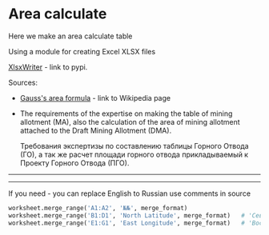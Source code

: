 # Area calculate

Here we make an area calculate table 

Using a module for creating Excel XLSX files

[XlsxWriter](https://pypi.org/project/XlsxWriter/) - link to pypi.

Sources:

* [Gauss's area formula](https://en.wikipedia.org/wiki/Shoelace_formula) - link to Wikipedia page

* The requirements of the expertise on making the table of mining allotment (MA), also the calculation of the area of mining allotment attached to the Draft Mining Allotment (DMA).

  Требования экспертизы по составлению таблицы Горного Отвода (ГО), а так же расчет площади горного отвода прикладываемый к Проекту Горного Отвода (ПГО).

---





------

If you need - you can replace English to Russian use comments in source

```python
worksheet.merge_range('A1:A2', '№№', merge_format)
worksheet.merge_range('B1:D1', 'North Latitude', merge_format)   # 'Северная Широта'
worksheet.merge_range('E1:G1', 'East Longitude', merge_format)   # 'Восточная Долгота'
```



